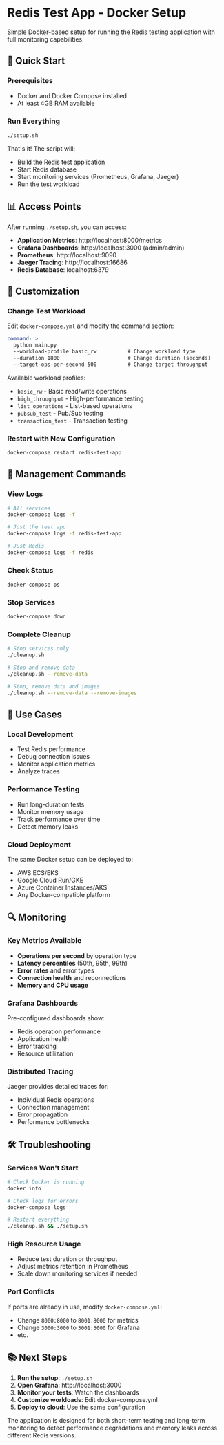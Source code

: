 # Redis Test App - Docker Setup

Simple Docker-based setup for running the Redis testing application with full monitoring capabilities.

## 🚀 Quick Start

### Prerequisites
- Docker and Docker Compose installed
- At least 4GB RAM available

### Run Everything
```bash
./setup.sh
```

That's it! The script will:
- Build the Redis test application
- Start Redis database
- Start monitoring services (Prometheus, Grafana, Jaeger)
- Run the test workload

## 📊 Access Points

After running `./setup.sh`, you can access:

- **Application Metrics**: http://localhost:8000/metrics
- **Grafana Dashboards**: http://localhost:3000 (admin/admin)
- **Prometheus**: http://localhost:9090
- **Jaeger Tracing**: http://localhost:16686
- **Redis Database**: localhost:6379

## 🔧 Customization

### Change Test Workload
Edit `docker-compose.yml` and modify the command section:

```yaml
command: >
  python main.py
  --workload-profile basic_rw          # Change workload type
  --duration 1800                      # Change duration (seconds)
  --target-ops-per-second 500          # Change target throughput
```

Available workload profiles:
- `basic_rw` - Basic read/write operations
- `high_throughput` - High-performance testing
- `list_operations` - List-based operations
- `pubsub_test` - Pub/Sub testing
- `transaction_test` - Transaction testing

### Restart with New Configuration
```bash
docker-compose restart redis-test-app
```

## 📝 Management Commands

### View Logs
```bash
# All services
docker-compose logs -f

# Just the test app
docker-compose logs -f redis-test-app

# Just Redis
docker-compose logs -f redis
```

### Check Status
```bash
docker-compose ps
```

### Stop Services
```bash
docker-compose down
```

### Complete Cleanup
```bash
# Stop services only
./cleanup.sh

# Stop and remove data
./cleanup.sh --remove-data

# Stop, remove data and images
./cleanup.sh --remove-data --remove-images
```

## 🎯 Use Cases

### Local Development
- Test Redis performance
- Debug connection issues
- Monitor application metrics
- Analyze traces

### Performance Testing
- Run long-duration tests
- Monitor memory usage
- Track performance over time
- Detect memory leaks

### Cloud Deployment
The same Docker setup can be deployed to:
- AWS ECS/EKS
- Google Cloud Run/GKE
- Azure Container Instances/AKS
- Any Docker-compatible platform

## 🔍 Monitoring

### Key Metrics Available
- **Operations per second** by operation type
- **Latency percentiles** (50th, 95th, 99th)
- **Error rates** and error types
- **Connection health** and reconnections
- **Memory and CPU usage**

### Grafana Dashboards
Pre-configured dashboards show:
- Redis operation performance
- Application health
- Error tracking
- Resource utilization

### Distributed Tracing
Jaeger provides detailed traces for:
- Individual Redis operations
- Connection management
- Error propagation
- Performance bottlenecks

## 🛠️ Troubleshooting

### Services Won't Start
```bash
# Check Docker is running
docker info

# Check logs for errors
docker-compose logs

# Restart everything
./cleanup.sh && ./setup.sh
```

### High Resource Usage
- Reduce test duration or throughput
- Adjust metrics retention in Prometheus
- Scale down monitoring services if needed

### Port Conflicts
If ports are already in use, modify `docker-compose.yml`:
- Change `8000:8000` to `8001:8000` for metrics
- Change `3000:3000` to `3001:3000` for Grafana
- etc.

## 📚 Next Steps

1. **Run the setup**: `./setup.sh`
2. **Open Grafana**: http://localhost:3000
3. **Monitor your tests**: Watch the dashboards
4. **Customize workloads**: Edit docker-compose.yml
5. **Deploy to cloud**: Use the same configuration

The application is designed for both short-term testing and long-term monitoring to detect performance degradations and memory leaks across different Redis versions.
